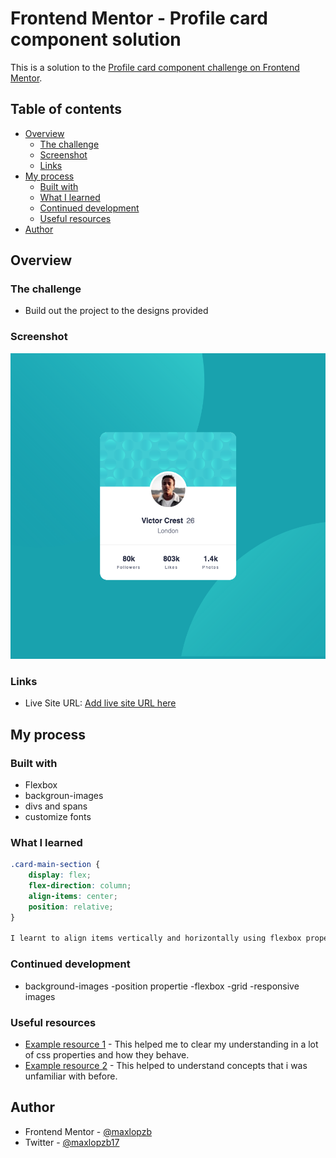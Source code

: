 # Frontend Mentor - Profile card component solution

This is a solution to the [Profile card component challenge on Frontend Mentor](https://www.frontendmentor.io/challenges/profile-card-component-cfArpWshJ).

## Table of contents

- [Overview](#overview)
  - [The challenge](#the-challenge)
  - [Screenshot](#screenshot)
  - [Links](#links)
- [My process](#my-process)
  - [Built with](#built-with)
  - [What I learned](#what-i-learned)
  - [Continued development](#continued-development)
  - [Useful resources](#useful-resources)
- [Author](#author)

## Overview

### The challenge

- Build out the project to the designs provided

### Screenshot

![](./screenshot-card-component.png)


### Links

- Live Site URL: [Add live site URL here](https://maxlopzb.github.io/Profile-card-component/)

## My process

### Built with

- Flexbox
- backgroun-images
- divs and spans
- customize fonts


### What I learned

```css
.card-main-section {
	display: flex;
	flex-direction: column;
	align-items: center;
	position: relative;
}

I learnt to align items vertically and horizontally using flexbox properties justify-contente and align-items.
```
### Continued development
- background-images
-position propertie
-flexbox
-grid
-responsive images

### Useful resources

- [Example resource 1](https://developer.mozilla.org/en-US/) - This helped me to clear my understanding in a lot of css properties and how they behave.
- [Example resource 2](https://css-tricks.com/) - This helped to understand concepts that i was unfamiliar with before.

## Author

- Frontend Mentor - [@maxlopzb](https://www.frontendmentor.io/profile/maxlopzb)
- Twitter - [@maxlopzb17](https://twitter.com/maxlopzb17)

